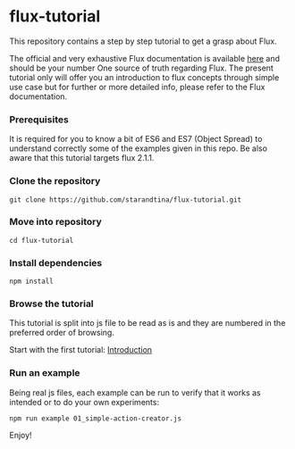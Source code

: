 flux-tutorial
=========================

This repository contains a step by step tutorial to get a grasp about Flux.

The official and very exhaustive Flux documentation is available [here](https://github.com/facebook/flux) and should be your number One source of truth regarding Flux. The present tutorial only will offer you an introduction to flux concepts through simple use case but for further or more detailed info, please refer to the Flux documentation.

### Prerequisites
It is required for you to know a bit of ES6 and ES7 (Object Spread) to understand correctly some of the examples given in this repo. Be also aware that this tutorial targets flux 2.1.1.

### Clone the repository
`git clone https://github.com/starandtina/flux-tutorial.git`

### Move into repository
`cd flux-tutorial`

### Install dependencies
`npm install`

### Browse the tutorial

This tutorial is split into js file to be read as is and they are numbered in the preferred order of browsing.

Start with the first tutorial: [Introduction](00_introduction.js)

### Run an example

Being real js files, each example can be run to verify that it works as intended or to do your own experiments:

`npm run example 01_simple-action-creator.js`

Enjoy!
